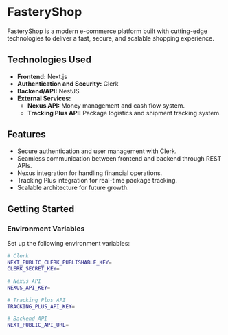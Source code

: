 # FasteryShop

FasteryShop is a modern e-commerce platform built with cutting-edge technologies to deliver a fast, secure, and scalable shopping experience.

## Technologies Used
- **Frontend:** Next.js
- **Authentication and Security:** Clerk
- **Backend/API:** NestJS
- **External Services:**
  - **Nexus API:** Money management and cash flow system.
  - **Tracking Plus API:** Package logistics and shipment tracking system.

## Features
- Secure authentication and user management with Clerk.
- Seamless communication between frontend and backend through REST APIs.
- Nexus integration for handling financial operations.
- Tracking Plus integration for real-time package tracking.
- Scalable architecture for future growth.

## Getting Started

### Environment Variables
Set up the following environment variables:

```bash
# Clerk
NEXT_PUBLIC_CLERK_PUBLISHABLE_KEY=
CLERK_SECRET_KEY=

# Nexus API
NEXUS_API_KEY=

# Tracking Plus API
TRACKING_PLUS_API_KEY=

# Backend API
NEXT_PUBLIC_API_URL=
